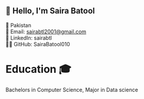 ## 👋 Hello, I'm Saira Batool


📍 Pakistan<br/>
📧 Email: sairabtl2001@gmail.com<br/>
🔗 LinkedIn: sairabtl<br/>
👨‍💻 GitHub: SairaBatool010<br/>

# Education 🎓
Bachelors in Computer Science, Major in Data science<br/>
<!--


**SairaBatool010/SairaBatool010** is a ✨ _special_ ✨ repository because its `README.md` (this file) appears on your GitHub profile.

Here are some ideas to get you started:

- 🔭 I’m currently working on ...
- 🌱 I’m currently learning ...
- 👯 I’m looking to collaborate on ...
- 🤔 I’m looking for help with ...
- 💬 Ask me about ...
- 📫 How to reach me: ...
- 😄 Pronouns: ...
- ⚡ Fun fact: ...
-->
